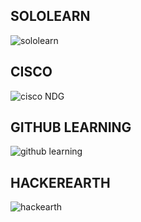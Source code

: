 ## SOLOLEARN
![sololearn](https://user-images.githubusercontent.com/99003331/152698830-3bd3a1a0-2623-4fe2-9360-dc293a5067c9.jpeg)


## CISCO
![cisco NDG](https://user-images.githubusercontent.com/99003331/152696810-1c20f5a8-4455-4a5a-a2a0-8afad69ee004.jpeg)

## GITHUB LEARNING
![github learning](https://user-images.githubusercontent.com/99003331/152697011-9806f9e5-0b55-4759-9367-a9657c8587cd.png)

## HACKEREARTH
![hackearth](https://user-images.githubusercontent.com/99003331/153236442-99299a92-7b8a-4a65-abd0-b5da12790e37.png)

##
